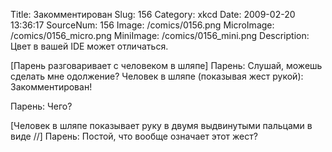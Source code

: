 Title: Закомментирован 
Slug: 156 
Category: xkcd 
Date: 2009-02-20 13:36:17 
SourceNum: 156 
Image: /comics/0156.png 
MicroImage: /comics/0156_micro.png 
MiniImage: /comics/0156_mini.png 
Description: Цвет в вашей IDE может отличаться. 

[Парень разговаривает с человеком в шляпе]
Парень: Слушай, можешь сделать мне одолжение?
Человек в шляпе (показывая жест рукой): Закомментирован!

Парень: Чего?

[Человек в шляпе показывает руку в двумя выдвинутыми пальцами в виде //]
Парень: Постой, что вообще означает этот жест?